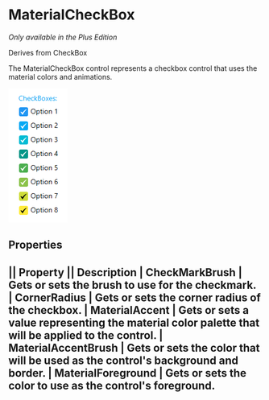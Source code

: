 # MaterialCheckBox
_Only available in the Plus Edition_

Derives from CheckBox

The MaterialCheckBox control represents a checkbox control that uses the material colors and animations.

![](MaterialCheckBox_material_checkbox.png)

## Properties
|| Property || Description
| CheckMarkBrush | Gets or sets the brush to use for the checkmark.
| CornerRadius | Gets or sets the corner radius of the checkbox.
| MaterialAccent | Gets or sets a value representing the material color palette that will be applied to the control.
| MaterialAccentBrush | Gets or sets the color that will be used as the control's background and border.
| MaterialForeground | Gets or sets the color to use as the control's foreground.
---